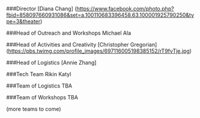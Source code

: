 ###Director
[Diana Chang] (https://www.facebook.com/photo.php?fbid=858097660931086&set=a.100110683396458.63.100001925790250&type=3&theater)


###Head of Outreach and Workshops
Michael Ala

###Head of Activities and Creativity
[Christopher Gregorian] (https://pbs.twimg.com/profile_images/697116005198385152/rT9fvTje.jpg)



###Head of Logistics
[Annie Zhang] 


###Tech Team
Rikin Katyl



###Team of Logistics
TBA


###Team of Workshops
TBA

(more teams to come)
